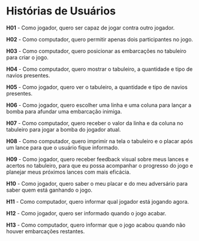 
# Histórias de Usuários

**H01** - Como jogador, quero ser capaz de jogar contra outro jogador.

**H02** - Como computador, quero permitir apenas dois participantes no jogo.

**H03** - Como computador, quero posicionar as embarcações no tabuleiro para criar o jogo.

**H04** - Como computador, quero mostrar o tabuleiro, a quantidade e tipo de navios presentes.

**H05** - Como jogador, quero ver o tabuleiro, a quantidade e tipo de navios presentes.

**H06** - Como jogador, quero escolher uma linha e uma coluna para lançar a bomba para afundar uma embarcação inimiga.

**H07** - Como computador, quero receber o valor da linha e da coluna no tabuleiro para jogar a bomba do jogador atual.

**H08** - Como computador, quero imprimir na tela o tabuleiro e o placar após um lance para que o usuário fique informado.

**H09** -  Como jogador, quero receber feedback visual sobre meus lances e acertos no tabuleiro, para que eu possa acompanhar o progresso do jogo e planejar meus próximos lances com mais eficácia.

**H10** - Como jogador, quero saber o meu placar e do meu adversário para saber quem está ganhando o jogo.

**H11** - Como computador, quero informar qual jogador está jogando agora.

**H12** - Como jogador, quero ser informado quando o jogo acabar.

**H13** - Como computador, quero informar que o jogo acabou quando não houver embarcações restantes.

